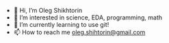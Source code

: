 - 👋 Hi, I’m Oleg Shikhtorin
- 👀 I’m interested in science, EDA, programming, math
- 🌱 I’m currently learning to use git!
- 📫 How to reach me oleg.shihtorin@gmail.com

<!---
Oleg-Shikhtorin/Oleg-Shikhtorin is a ✨ special ✨ repository because its `README.md` (this file) appears on your GitHub profile.
You can click the Preview link to take a look at your changes.
--->
